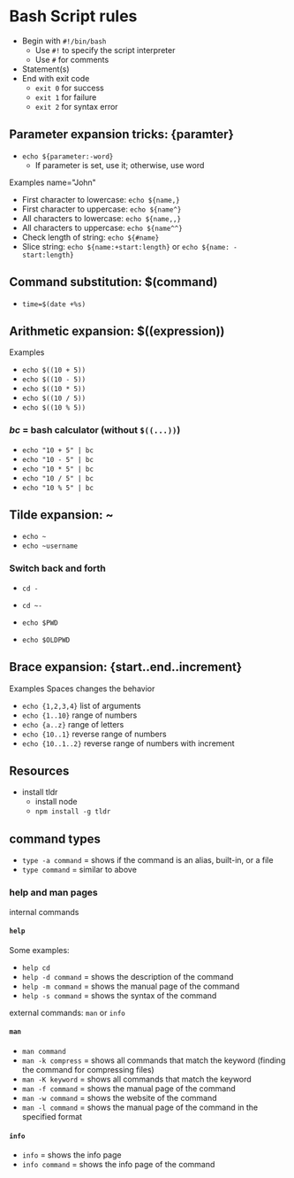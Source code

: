 # Bash Script rules

- Begin with `#!/bin/bash`
  - Use `#!` to specify the script interpreter
  - Use `#` for comments
- Statement(s)
- End with exit code
  - `exit 0` for success
  - `exit 1` for failure
  - `exit 2` for syntax error

## **Parameter expansion tricks**: {paramter}

- `echo ${parameter:-word}`
  - If parameter is set, use it; otherwise, use word

Examples
name="John"

- First character to lowercase: `echo ${name,}`
- First character to uppercase: `echo ${name^}`
- All characters to lowercase: `echo ${name,,}`
- All characters to uppercase: `echo ${name^^}`
- Check length of string: `echo ${#name}`
- Slice string: `echo ${name:+start:length}` or `echo ${name: -start:length}`

## **Command substitution**: $(command)

- `time=$(date +%s)`

## **Arithmetic expansion**: $((expression))

Examples

- `echo $((10 + 5))`
- `echo $((10 - 5))`
- `echo $((10 * 5))`
- `echo $((10 / 5))`
- `echo $((10 % 5))`

### *bc* = bash calculator (without `$((...))`)

- `echo "10 + 5" | bc`
- `echo "10 - 5" | bc`
- `echo "10 * 5" | bc`
- `echo "10 / 5" | bc`
- `echo "10 % 5" | bc`

## **Tilde expansion:** ~

- `echo ~`
- `echo ~username`

### Switch back and forth

- `cd -`
- `cd ~-`

- `echo $PWD`
- `echo $OLDPWD`

## **Brace expansion**: {start..end..increment}

Examples
Spaces changes the behavior

- `echo {1,2,3,4}` list of arguments
- `echo {1..10}` range of numbers
- `echo {a..z}` range of letters
- `echo {10..1}` reverse range of numbers
- `echo {10..1..2}` reverse range of numbers with increment

## Resources

- install tldr
  - install node
  - `npm install -g tldr`

## command types

- `type -a command` = shows if the command is an alias, built-in, or a file
- `type command` = similar to above

### help and man pages

internal commands

#### `help`

Some examples:

- `help cd`
- `help -d command` = shows the description of the command
- `help -m command` = shows the manual page of the command
- `help -s command` = shows the syntax of the command

external commands: `man` or `info`

#### `man`

- `man command`
- `man -k compress` = shows all commands that match the keyword (finding the command for compressing files)
- `man -K keyword` = shows all commands that match the keyword
- `man -f command` = shows the manual page of the command
- `man -w command` = shows the website of the command
- `man -l command` = shows the manual page of the command in the specified format

#### `info`

- `info` = shows the info page
- `info command` = shows the info page of the command

